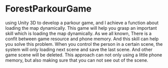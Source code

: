 # ForestParkourGame
using Unity 3D to develop a parkour game, and I achieve a function about loading the map dynamically.
This game will help you grasp an important skill which is loading the map dynamically. As we all known, There is a confit between game resource and phone memory.
And this skill can help you solve this problem. When you control the person in a certain scene, the system will only loading next scene and save the last scene. And other game scene will be deleted.
This approach can not only using a little phone memory, but also making sure that you can not see out of the scene.
